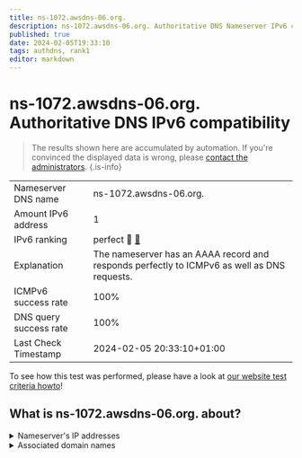```yaml
---
title: ns-1072.awsdns-06.org.
description: ns-1072.awsdns-06.org. Authoritative DNS Nameserver IPv6 compatibility
published: true
date: 2024-02-05T19:33:10
tags: authdns, rank1
editor: markdown
---
```


# ns-1072.awsdns-06.org. Authoritative DNS IPv6 compatibility

> The results shown here are accumulated by automation. If you're convinced the displayed data is wrong, please [contact the administrators](/howto/chat). 
{.is-info}




|   |   |
| - | - |
| Nameserver DNS name | ns-1072.awsdns-06.org.
| Amount IPv6 address | 1
| IPv6 ranking | perfect :1st_place_medal: [🔗](/howto/ranking) |
| Explanation | The nameserver has an AAAA record and responds perfectly to ICMPv6 as well as DNS requests. |
| ICMPv6 success rate | 100%|
| DNS query success rate | 100% |
| Last Check Timestamp | 2024-02-05 20:33:10+01:00 |

To see how this test was performed, please have a look at [our website test criteria howto](/howto/testcriteria/authdns)!


## What is ns-1072.awsdns-06.org. about?




<details>
<summary>Nameserver's IP addresses</summary>

2600:9000:5304:3000::1

</details>



<details>
<summary>Associated domain names</summary>

deezer.com

</details>
